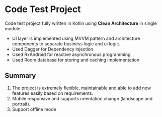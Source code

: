 # Code Test Project
Code test project fully written in Kotlin using **Clean Architecture** in single module.

- UI layer is implemented using MVVM pattern and architecture components to separate business logic and ui logic.
- Used Dagger for Dependency injection
- Used RxAndroid for reactive asynchronous programming
- Used Room database for storing and caching implementation

## Summary
1. The project is extremely flexible, maintainable and able to add new features easily based on requirements.
2. Mobile responsive and supports orientation change (landscape and portrait).
3. Support offline mode